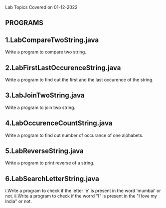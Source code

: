Lab Topics Covered on 01-12-2022

PROGRAMS
--------
1.LabCompareTwoString.java
--------------------------
Write a program to compare two string.

2.LabFirstLastOccurenceString.java
-----------------------------------
Write a program to find out the first and the last occurence of the string.

3.LabJoinTwoString.java
------------------------
Write a program to join two string.

4.LabOccurenceCountString.java
------------------------------
Write a program to find out number of occurance of one alphabets.

5.LabReverseString.java
-----------------------
Write a program to print reverse of a string.

6.LabSearchLetterString.java
----------------------------
i.Write a program to check if the letter 'e' is present in the word 'mumbai' or not.
ii.Write a program to check if the worrd "I" is present in the "I love my India" or not.



